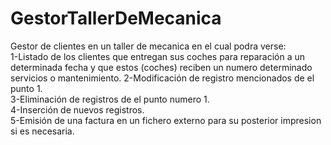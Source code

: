 # GestorTallerDeMecanica
Gestor de clientes en un taller de mecanica en el cual podra verse:
<br/>
1-Listado de los clientes que entregan sus coches para reparación a un determinada fecha y que estos (coches) reciben un numero determinado servicios o mantenimiento.
2-Modificación de registro mencionados de el punto 1.
<br/>
3-Eliminación de registros de el punto numero 1.
<br/>
4-Inserción de nuevos registros.
<br/>
5-Emisión de una factura en un fichero externo para su posterior impresion si es necesaria.

